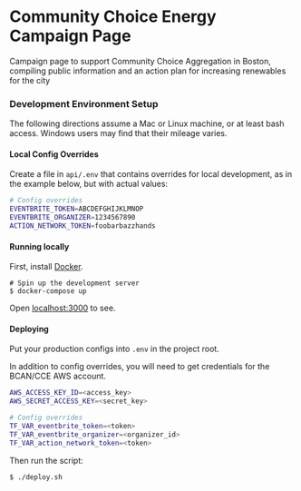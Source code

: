# Community Choice Energy Campaign Page
Campaign page to support Community Choice Aggregation in Boston, compiling
public information and an action plan for increasing renewables for the
city

### Development Environment Setup
The following directions assume a Mac or Linux machine, or at least bash
access.  Windows users may find that their mileage varies.

#### Local Config Overrides
Create a file in `api/.env` that contains overrides for local development, as
in the example below, but with actual values:

```bash
# Config overrides
EVENTBRITE_TOKEN=ABCDEFGHIJKLMNOP
EVENTBRITE_ORGANIZER=1234567890
ACTION_NETWORK_TOKEN=foobarbazzhands
```

#### Running locally

First, install [Docker](https://docs.docker.com/engine/installation/#/on-macos-and-windows).

```
# Spin up the development server
$ docker-compose up
```

Open [localhost:3000](http://localhost:3000) to see.

#### Deploying

Put your production configs into `.env` in the project root.

In addition to config overrides, you will need to get credentials for the
BCAN/CCE AWS account.

```bash
AWS_ACCESS_KEY_ID=<access_key>
AWS_SECRET_ACCESS_KEY=<secret_key>

# Config overrides
TF_VAR_eventbrite_token=<token>
TF_VAR_eventbrite_organizer=<organizer_id>
TF_VAR_action_network_token=<token>
```

Then run the script:

```bash
$ ./deploy.sh
```

